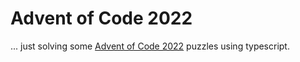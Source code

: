 # Advent of Code 2022
... just solving some [Advent of Code 2022](https://adventofcode.com/2022/) puzzles using typescript.